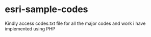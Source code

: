 # esri-sample-codes

Kindly access codes.txt file for all the major codes and work i have implemented using PHP
 



      
      

   





     

 
 
